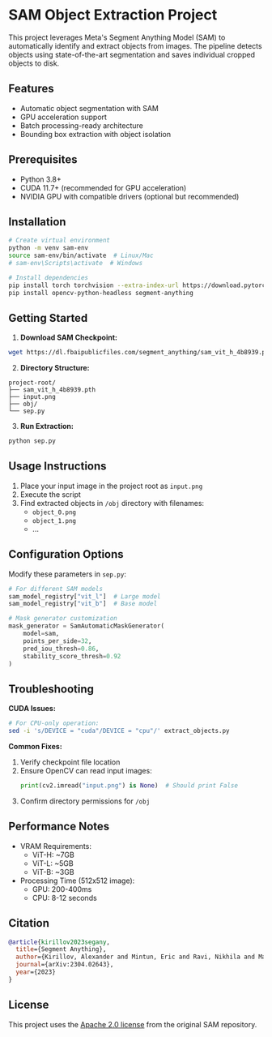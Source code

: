 # SAM Object Extraction Project

This project leverages Meta's Segment Anything Model (SAM) to automatically identify and extract objects from images. The pipeline detects objects using state-of-the-art segmentation and saves individual cropped objects to disk.

## Features
- Automatic object segmentation with SAM
- GPU acceleration support
- Batch processing-ready architecture
- Bounding box extraction with object isolation

## Prerequisites
- Python 3.8+
- CUDA 11.7+ (recommended for GPU acceleration)
- NVIDIA GPU with compatible drivers (optional but recommended)

## Installation
```bash
# Create virtual environment
python -m venv sam-env
source sam-env/bin/activate  # Linux/Mac
# sam-env\Scripts\activate  # Windows

# Install dependencies
pip install torch torchvision --extra-index-url https://download.pytorch.org/whl/cu117
pip install opencv-python-headless segment-anything
```

## Getting Started
1. **Download SAM Checkpoint:**
```bash
wget https://dl.fbaipublicfiles.com/segment_anything/sam_vit_h_4b8939.pth
```

2. **Directory Structure:**
```
project-root/
├── sam_vit_h_4b8939.pth
├── input.png
├── obj/
└── sep.py
```

3. **Run Extraction:**
```bash
python sep.py
```

## Usage Instructions
1. Place your input image in the project root as `input.png`
2. Execute the script
3. Find extracted objects in `/obj` directory with filenames:
   - `object_0.png`
   - `object_1.png`
   - ...

## Configuration Options
Modify these parameters in `sep.py`:
```python
# For different SAM models
sam_model_registry["vit_l"]  # Large model
sam_model_registry["vit_b"]  # Base model

# Mask generator customization
mask_generator = SamAutomaticMaskGenerator(
    model=sam,
    points_per_side=32,
    pred_iou_thresh=0.86,
    stability_score_thresh=0.92
)
```

## Troubleshooting
**CUDA Issues:**
```bash
# For CPU-only operation:
sed -i 's/DEVICE = "cuda"/DEVICE = "cpu"/' extract_objects.py
```

**Common Fixes:**
1. Verify checkpoint file location
2. Ensure OpenCV can read input images:
   ```python
   print(cv2.imread("input.png") is None)  # Should print False
   ```
3. Confirm directory permissions for `/obj`

## Performance Notes
- VRAM Requirements:
  - ViT-H: ~7GB
  - ViT-L: ~5GB 
  - ViT-B: ~3GB
- Processing Time (512x512 image):
  - GPU: 200-400ms
  - CPU: 8-12 seconds

## Citation
```bibtex
@article{kirillov2023segany,
  title={Segment Anything},
  author={Kirillov, Alexander and Mintun, Eric and Ravi, Nikhila and Mao, Hanzi and Rolland, Chloe and Gustafson, Laura and Xiao, Tete and Whitehead, Spencer and Berg, Alexander C. and Lo, Wan-Yen and Doll{\'a}r, Piotr and Girshick, Ross},
  journal={arXiv:2304.02643},
  year={2023}
}
```

## License
This project uses the [Apache 2.0 license](https://github.com/facebookresearch/segment-anything/blob/main/LICENSE) from the original SAM repository.
